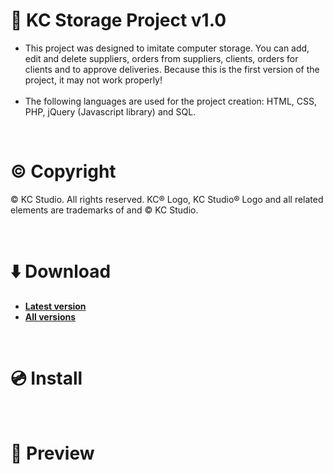# :page_facing_up: KC Storage Project v1.0
* This project was designed to imitate computer storage. You can add, edit and delete suppliers, orders from suppliers, clients, orders for clients and to approve deliveries. Because this is the first version of the project, it may not work properly!
<br /><br />
* The following languages are used for the project creation: HTML, CSS, PHP, jQuery (Javascript library) and SQL.

<br />

# :copyright: Copyright
© KC Studio. All rights reserved. KC® Logo, KC Studio® Logo and all related elements are trademarks of and © KC Studio.

<br />

# :arrow_down: Download
* <b>[Latest version](https://github.com/kcenow/Storage-Project/releases/tag/v1.0 "Latest version")</b>
* <b>[All versions](https://github.com/kcenow/Storage-Project/releases "All versions")</b>

<br />

# :cd: Install

<br />

# :milky_way: Preview
